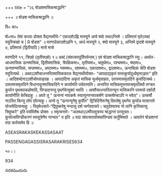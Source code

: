 +++
title = "२६ षोडशमासिकश्राद्धानि"

+++
॥ षोडश मासिकश्राद्धानि ॥

पि० का०

षो०मा० तेषां कालाः प्रोक्ता वैद्यनाथीये-“ एकादशेऽह्नि मास्यूने आये षष्ठे तथाऽन्तिमे । प्रतिमासं मृतेऽयब्दं स्युस्त्रिपक्षे च | R षोडश" ॥ मरणादेकादशेऽहनि १, आधे मास्यूने २, षष्ठे मास्यूने ३, अन्तिमे द्वादशे मास्यूने ४, प्रतिमासं (द्वितीयादि ) मासे मासे

मरणदिने ११, त्रिपक्षे (तृतीयपक्षे) १॥ अब्दं (संवत्सरपूर्तिपर्यन्तम् ) एवं षोडश मासिकश्राद्धानि स्युः। अर्थात-आधमासिक ऊनमासिकं, द्वितीयमासिकं, त्रैपक्षिकमा०, तृतीयमा०, चतुर्थमा०, पश्चममा०, षष्ठमा०, ऊनपाण्मासिकं, सप्तममा०, अष्टममा० नवममा०, दशममा०, एकादशमा०, द्वादशमा०, ऊनाब्दिकं चेति षोडश स्युरित्यर्थः । अथाऽऽशौचाधन्तरितमासिककालः वैद्यनाथीयोक्तः- “आपदाद्यकृतं यत्तत्कुर्यादूर्ध्वमृताऽहतः” इति । आदिशब्देनाऽऽशौचोपसङ्ग्रहः । आपदादिना अकृतं मासिक मूर्ध्वमृताहतः, उत्तरमासमृतदिने कुर्यादित्यर्थः। उसरमासमृतदिने विधानादूनमासिकदिने न कार्यामति पर्यवस्यति। अन्तरित मासिकमुत्तरमासमृततिथौ तन्त्रतः कुर्यान पृथक्पाकहोमादि, पिण्डदानन्तु पृथगेवेत्युक्तं भवति । आशौचाधन्तरितान्यून मासिकानि परमासे दर्शादौ कार्याणीति केचिदाहुः । अपरे तु " ऊनानां नापकर्षः स्यात्पुनरप्यपकर्षणे उत्कर्षश्चाऽपि न भवेत्"। उत्कर्षो नाऽस्ति किन्तु लोप एवेत्याहुः। अन्ये तु “ऊनान्यूनेषु कुर्वीत" द्वित्रिदिनैरूनेषु दिवसेषु पृथगेव कुर्यान्न मासान्तरे योजयेदित्यप्याहुः । पितृमेधसारे-“द्विपुष्करेषु नन्दासु दर्श भार्गववासरे। चतुर्दश्याश्च नो तानि कृत्तिकासु त्रिपुष्करे" इति वय॑विशेषः प्रोक्तः ॥ स्मृत्यन्तरे- “अलब्धाऽऽत्मीयसूत्रस्य श्राद्धान्तं परसूत्रतः। कुर्यात्सपिण्डीकरणं स्वसूत्रेणैव नान्यतः" व इति ॥ यदा संवत्सरार्वाक्सापिण्ड्यं कर्तुमिष्यते । आवर्तनं षोडशानां तदा कर्तव्यमेव हि ॥

ASEASRAKASKEKASSASAAT

PASSENGAGASSISRASARAKRISES634

५०।।

934

నరకముదురు